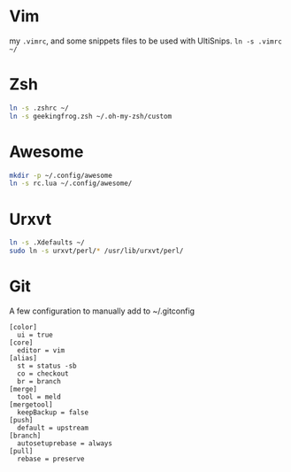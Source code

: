 # Vim
my `.vimrc`, and some snippets files to be used with UltiSnips.
`ln -s .vimrc ~/`

# Zsh
```bash
ln -s .zshrc ~/
ln -s geekingfrog.zsh ~/.oh-my-zsh/custom
```

# Awesome
```bash
mkdir -p ~/.config/awesome
ln -s rc.lua ~/.config/awesome/

```

# Urxvt
```bash
ln -s .Xdefaults ~/
sudo ln -s urxvt/perl/* /usr/lib/urxvt/perl/
```

# Git
A few configuration to manually add to ~/.gitconfig

```
[color]
  ui = true
[core]
  editor = vim
[alias]
  st = status -sb
  co = checkout
  br = branch
[merge]
  tool = meld
[mergetool]
  keepBackup = false
[push]
  default = upstream
[branch]
  autosetuprebase = always
[pull]
  rebase = preserve
```
